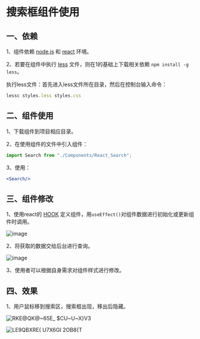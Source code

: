 # 搜索框组件使用

## 一、依赖

1、组件依赖 [node.js](http://nodejs.cn/learn) 和 [react](https://react.docschina.org/) 环境。

2、若要在组件中执行 [less](https://less.bootcss.com/) 文件，则在1的基础上下载相关依赖 `npm install -g less`。

执行less文件：首先进入less文件所在目录，然后在控制台输入命令：

```js
lessc styles.less styles.css
```

## 二、组件使用

1、下载组件到项目相应目录。

2、在使用组件的文件中引入组件：

```jsx
import Search from "./Components/React_Search";
```

3、使用：

```jsx
<Search/>
```

## 三、组件修改

1、使用react的 [HOOK](https://react.docschina.org/docs/hooks-intro.html) 定义组件，用`useEffect()`对组件数据进行初始化或更新组件时调用。

![image](https://user-images.githubusercontent.com/84628055/142423798-edb1746b-198d-40ea-a67a-c37d942543e1.png)

2、将获取的数据交给后台进行查询。

![image](https://user-images.githubusercontent.com/84628055/142423831-55c1d18e-84c4-4f57-8ad0-fb97f07e32ed.png)

3、使用者可以根据自身需求对组件样式进行修改。

## 四、效果

1、用户鼠标移到搜索区，搜索框出现，移出后隐藏。

![RKE@QK@~65E_ $CU~U~X}V3](https://user-images.githubusercontent.com/84628055/142423692-cddcf857-a1ad-4dec-aedd-484610b2326e.png)

![LE9QBXRE( U7X6GI 2OB8{T](https://user-images.githubusercontent.com/84628055/142423707-17a900f5-711e-4269-9ebf-bcf538401ff6.png)

